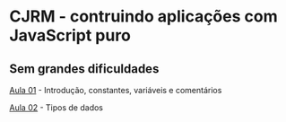 
# CJRM - contruindo aplicações com JavaScript puro
## Sem grandes dificuldades

[Aula 01](https://github.com/BrunoCesarAngst/CJRM/blob/main/aula01/Introdução%2C%20constantes%2C%20variáveis%20e%20comentários.md) - Introdução, constantes, variáveis e comentários

[Aula 02](https://github.com/BrunoCesarAngst/CJRM/blob/main/aula02/Tipos%20de%20dados.md) - Tipos de dados
